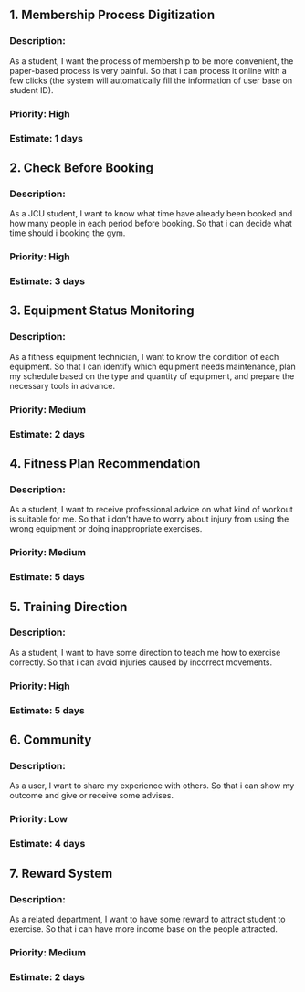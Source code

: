 ## **1. Membership Process Digitization** 
<h3>Description: </h3>
As a student, I want the process of membership to be more convenient, the paper-based process is very painful. So that i can process it online with a few clicks (the system will automatically fill the information of user base on student ID).
<h3>Priority: High</h3>
<h3>Estimate: 1 days</h3>

## **2. Check Before Booking** 
<h3>Description: </h3>
As a JCU student, I want to know what time have already been booked and how many people in each period before booking. So that i can decide what time should i booking the gym.
<h3>Priority: High</h3>
<h3>Estimate: 3 days</h3>

## **3. Equipment Status Monitoring** 
<h3>Description: </h3>
As a fitness equipment technician, I want to know the condition of each equipment. So that I can identify which equipment needs maintenance, plan my schedule based on the type and quantity of equipment, and prepare the necessary tools in advance.
<h3>Priority: Medium</h3>
<h3>Estimate: 2 days</h3>

## **4. Fitness Plan Recommendation** 
<h3>Description: </h3>
As a student, I want to receive professional advice on what kind of workout is suitable for me. So that i don’t have to worry about injury from using the wrong equipment or doing inappropriate exercises.
<h3>Priority: Medium</h3>
<h3>Estimate: 5 days</h3>

## **5. Training Direction** 
<h3>Description: </h3>
As a student, I want to have some direction to teach me how to exercise correctly. So that i can avoid injuries caused by incorrect movements.
<h3>Priority: High</h3>
<h3>Estimate: 5 days</h3>

## **6. Community** 
<h3>Description: </h3>
As a user, I want to share my experience with others. So that i can show my outcome and give or receive some advises.
<h3>Priority: Low</h3>
<h3>Estimate: 4 days</h3>

## **7. Reward System** 
<h3>Description: </h3>
As a related department, I want to have some reward to attract student to exercise. So that i can have more income base on the people attracted.
<h3>Priority: Medium</h3>
<h3>Estimate: 2 days</h3>
